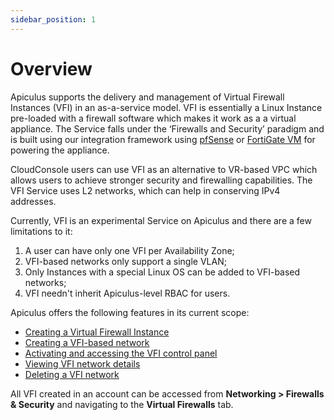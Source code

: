 ```yaml
---
sidebar_position: 1
---
```

# Overview

Apiculus supports the delivery and management of Virtual Firewall Instances (VFI) in an as-a-service model. VFI is essentially a Linux Instance pre-loaded with a firewall software which makes it work as a a virtual appliance. The Service falls under the ‘Firewalls and Security’ paradigm and is built using our integration framework using [pfSense](https://pfsense.org/) or [FortiGate VM](https://www.fortinet.com/products/private-cloud-security/fortigate-virtual-appliances) for powering the appliance.

CloudConsole users can use VFI as an alternative to VR-based VPC which allows users to achieve stronger security and firewalling capabilities. The VFI Service uses L2 networks, which can help in conserving IPv4 addresses.

Currently, VFI is an experimental Service on Apiculus and there are a few limitations to it:

1. A user can have only one VFI per Availability Zone;
2. VFI-based networks only support a single VLAN;
3. Only Instances with a special Linux OS can be added to VFI-based networks;
4. VFI needn't inherit Apiculus-level RBAC for users.

Apiculus offers the following features in its current scope:

- [Creating a Virtual Firewall Instance](https://docs.apiculus.com/hc/en-in/articles/13259517912349)
- [Creating a VFI-based network](https://docs.apiculus.com/hc/en-in/articles/13259617204765)
- [Activating and accessing the VFI control panel](https://docs.apiculus.com/hc/en-in/articles/13260379789981)
- [Viewing VFI network details](https://docs.apiculus.com/hc/en-in/articles/13260458464413)
- [Deleting a VFI network](https://docs.apiculus.com/hc/en-in/articles/13260585479069)

All VFI created in an account can be accessed from **Networking > Firewalls & Security** and navigating to the **Virtual Firewalls** tab.